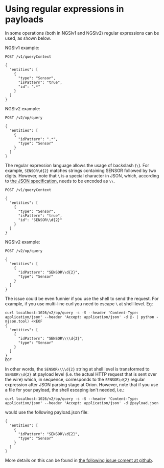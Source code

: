 # Using regular expressions in payloads

In some operations (both in NGSIv1 and NGSIv2) regular expressions can be used, as shown below.

NGSIv1 example:

```
POST /v1/queryContext

{
  "entities": [
    {
      "type": "Sensor",
      "isPattern": "true",
      "id": ".*"
    }
  ]
}
```

NGSIv2 example:

```
POST /v2/op/query

{
  "entities": [
    {
      "idPattern": ".*",
      "type": "Sensor"
    }
  ]
}
```

The regular expression language allows the usage of backslash (`\`). For example, `SENSOR\d{2}` matches
strings containing SENSOR followed by two digits. However, note that `\` is a special character in JSON,
which, according to [the JSON specification](http://www.json.org), needs to be encoded as `\\`.

```
POST /v1/queryContext

{
  "entities": [
    {
      "type": "Sensor",
      "isPattern": "true",
      "id": "SENSOR\\d{2}"
    }
  ]
}
```

NGSIv2 example:

```
POST /v2/op/query

{
  "entities": [
    {
      "idPattern": "SENSOR\\d{2}",
      "type": "Sensor"
    }
  ]
}
```

The issue could be even funnier if you use the shell to send the request. For example, if you use multi-line curl you need
to escape `\` at shell level. Eg:

```
curl localhost:1026/v2/op/query -s -S --header 'Content-Type: application/json' --header 'Accept: application/json' -d @- | python -mjson.tool) <<EOF
{
  "entities": [
    {
      "idPattern": "SENSOR\\\\d{2}",
      "type": "Sensor"
    }
  ]
}
EOF
```

In other words, the `SENSOR\\\\d{2}` string at shell level is transformed to `SENSOR\\d{2}` at payload level (i.e. the actual HTTP request
that is sent over the wire) which, in sequence, corresponds to the `SENSOR\d{2}` regular expression after JSON parsing stage at Orion. However, note that
if you use a file for your payload, the shell escaping isn't needed, i.e.:

```
curl localhost:1026/v2/op/query -s -S --header 'Content-Type: application/json' --header 'Accept: application/json' -d @payload.json
```


would use the following payload.json file:

```
{
  "entities": [
    {
      "idPattern": "SENSOR\\d{2}",
      "type": "Sensor"
    }
  ]
}
```

More details on this can be found in [the following issue coment at github](https://github.com/telefonicaid/fiware-orion/issues/2142#issuecomment-228062834).
